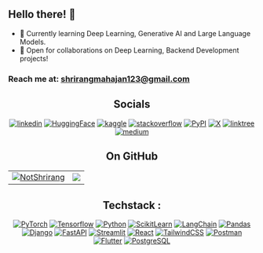 <h2>Hello there! 🤖</h2>

<p>

- 🌱 Currently learning Deep Learning, Generative AI and Large Language Models.<br>
- 👯 Open for collaborations on Deep Learning, Backend Development projects!

### Reach me at: <a href="mailto:shrirangmahajan123@gmail.com">shrirangmahajan123@gmail.com</a>

<div align="center">
 
## Socials

[![linkedin](https://img.shields.io/badge/LinkedIn-0077B5?style=for-the-badge&logo=linkedin&logoColor=white)](https://www.linkedin.com/in/shrirang-mahajan/)
[![HuggingFace](https://img.shields.io/badge/huggingface-FFCA1B?style=for-the-badge&logo=huggingface&logoColor=black)](https://huggingface.co/NotShrirang)
[![kaggle](https://img.shields.io/badge/kaggle-0077B5?style=for-the-badge&logo=kaggle&logoColor=white)](https://www.kaggle.com/notshrirang)
[![stackoverflow](https://img.shields.io/badge/Stack_Overflow-FE7A16?style=for-the-badge&logo=stack-overflow&logoColor=white)](https://stackoverflow.com/users/17353907/shrirang-mahajan)
[![PyPI](https://img.shields.io/badge/pypi-blue?style=for-the-badge&logo=pypi&logoColor=yellow)](https://pypi.org/user/NotShrirang/)
[![X](https://img.shields.io/badge/X-000000?style=for-the-badge&logo=x&logoColor=white)](https://x.com/sm_9502)
[![linktree](https://img.shields.io/badge/linktree-39E09B?style=for-the-badge&logo=linktree&logoColor=white)](https://linktr.ee/shrirangmahajan)
[![medium](https://img.shields.io/badge/Medium-black?style=for-the-badge&logo=Medium&logoColor=white)](https://medium.com/@shrirangmahajan123)


</div>

<h2 align="center">On GitHub</h2>
<table align="center">
  <tr>
    <td>
     <a href="https://github.com/NotShrirang">
      <img align="center" src="https://github-readme-stats.vercel.app/api?username=NotShrirang&show_icons=true&locale=en&theme=gotham" alt="NotShrirang" />
     </a>
    </td>
    <td>
     <a href="https://github.com/NotShrirang">
     <img align="center" src="https://github-readme-stats.vercel.app/api/top-langs/?username=NotShrirang&langs_count=10&https://github.com/NotShrirang/github-readme-stats&locale=en&layout=compact&theme=gotham&exclude_repo=MP-Assignments"/>
     </a> 
     </td>
  </tr>
 </table>

<div align="center">

<!--START_SECTION:waka-->
<!--END_SECTION:waka-->

## Techstack :
[![PyTorch](https://img.shields.io/badge/PyTorch-EE4C2C?style=for-the-badge&logo=pytorch&logoColor=white)](https://pytorch.org/)
[![Tensorflow](https://img.shields.io/badge/TensorFlow-FF6F00?style=for-the-badge&logo=tensorflow&logoColor=white)](https://www.tensorflow.org/)
[![Python](https://img.shields.io/badge/python-blue?style=for-the-badge&logo=python&logoColor=white)](https://python.org)
[![ScikitLearn](https://img.shields.io/badge/scikit--learn-white.svg?style=for-the-badge&logo=scikit-learn&logoColor=black)](https://scikit-learn.org/)
[![LangChain](https://img.shields.io/badge/langchain-1C3C3C?style=for-the-badge&logo=langchain&logoColor=white)](https://langchain.com/)
[![Pandas](https://img.shields.io/badge/Pandas-2C2D72?style=for-the-badge&logo=pandas&logoColor=white)](https://pandas.pydata.org/)
[![Django](https://img.shields.io/badge/Django-092E20?style=for-the-badge&logo=django&logoColor=green)](https://www.djangoproject.com/)
[![FastAPI](https://img.shields.io/badge/fastapi-109989?style=for-the-badge&logo=FASTAPI&logoColor=white)](https://fastapi.tiangolo.com/)
[![Streamlit](https://img.shields.io/badge/Streamlit-FF4B4B?style=for-the-badge&logo=Streamlit&logoColor=white)](https://streamlit.io/)
[![React](https://img.shields.io/badge/React-20232A?style=for-the-badge&logo=react&logoColor=61DAFB)](https://react.dev/)
[![TailwindCSS](https://img.shields.io/badge/Tailwind_CSS-38B2AC?style=for-the-badge&logo=tailwind-css&logoColor=white)](https://tailwindcss.com/)
[![Postman](https://img.shields.io/badge/postman-orange?style=for-the-badge&logo=postman&logoColor=black)](https://www.postman.com/)
[![Flutter](https://img.shields.io/badge/Flutter-02569B?style=for-the-badge&logo=flutter&logoColor=white)](https://flutter.dev/)
[![PostgreSQL](https://img.shields.io/badge/postgresql-336791?style=for-the-badge&logo=postgresql&logoColor=white)]([https://www.mysql.com/](https://www.postgresql.org/))

</div>
